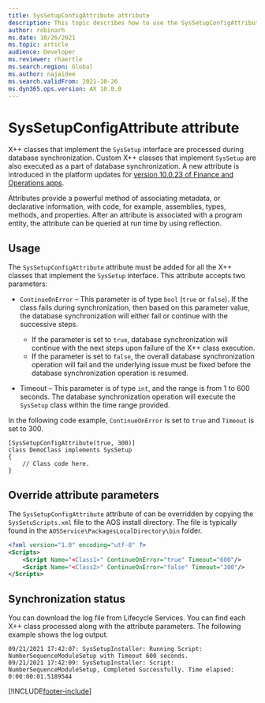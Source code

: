 ```yaml
---
title: SysSetupConfigAttribute attribute
description: This topic describes how to use the SysSetupConfigAttribute attribute on classes that implement the SysSetup interface. 
author: robinarh
ms.date: 10/26/2021
ms.topic: article
audience: Developer
ms.reviewer: rhaertle
ms.search.region: Global
ms.author: najaidee
ms.search.validFrom: 2021-10-26
ms.dyn365.ops.version: AX 10.0.0
---
```


# SysSetupConfigAttribute attribute

X++ classes that implement the `SysSetup` interface are processed during database synchronization. Custom X++ classes that implement `SysSetup` are also executed as a part of database synchronization. A new attribute is introduced in the platform updates for [version 10.0.23 of Finance and Operations apps](../get-started/whats-new-platform-updates-10-0-23.md).

Attributes provide a powerful method of associating metadata, or declarative information, with code, for example, assemblies, types, methods, and properties. After an attribute is associated with a program entity, the attribute can be queried at run time by using reflection.

## Usage

The `SysSetupConfigAttribute` attribute must be added for all the X++ classes that implement the `SysSetup` interface. This attribute accepts two parameters:

+ `ContinueOnError` – This parameter is of type `bool` (`true` or `false`). If the class fails during synchronization, then based on this parameter value, the database synchronization will either fail or continue with the successive steps.

    + If the parameter is set to `true`, database synchronization will continue with the next steps upon failure of the X++ class execution.  
    + If the parameter is set to `false`, the overall database synchronization operation will fail and the underlying issue must be fixed before the database synchronization operation is resumed.

+ Timeout – This parameter is of type `int`, and the range is from 1 to 600 seconds. The database synchronization operation will execute the `SysSetup` class within the time range provided.  

In the following code example, `ContinueOnError` is set to `true` and `Timeout` is set to 300.

```xpp
[SysSetupConfigAttribute(true, 300)]
class DemoClass implements SysSetup
{
    // Class code here.
}
```

## Override attribute parameters

The `SysSetupConfigAttribute` attribute of can be overridden by copying the `SysSetuScripts.xml` file to the AOS install directory. The file is typically found in the `AOSService\PackagesLocalDirectory\bin` folder.

```xml
<?xml version="1.0" encoding="utf-8" ?>
<Scripts>
    <Script Name="<Class1>" ContinueOnError="true" Timeout="600"/>
    <Script Name="<Class2>" ContinueOnError="false" Timeout="300"/>
</Scripts>
```

## Synchronization status

You can download the log file from Lifecycle Services. You can find each X++ class processed along with the attribute parameters. The following example shows the log output.

```dos
09/21/2021 17:42:07: SysSetupInstaller: Running Script: NumberSequenceModuleSetup with Timeout 600 seconds.
09/21/2021 17:42:09: SysSetupInstaller: Script: NumberSequenceModuleSetup, Completed Successfully. Time elapsed: 0:00:00:01.5189544
```

[!INCLUDE[footer-include](../../../includes/footer-banner.md)]